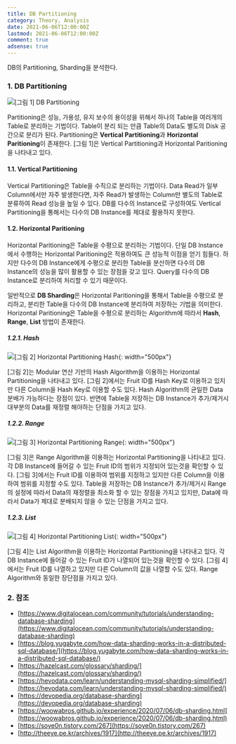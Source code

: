 ```yaml
---
title: DB Partitioning
category: Theory, Analysis
date: 2021-06-06T12:00:00Z
lastmod: 2021-06-06T12:00:00Z
comment: true
adsense: true
---
```


DB의 Partitioning, Sharding을 분석한다.

### 1. DB Partitioning

![[그림 1] DB Partitioning]({{site.baseurl}}/images/theory_analysis/DB_Partitioning/DB_Partitioning.PNG)

Partitioning은 성능, 가용성, 유지 보수의 용이성을 위해서 하나의 Table을 여러개의 Table로 분리하는 기법이다. Table이 분리 되는 만큼 Table의 Data도 별도의 Disk 공간으로 분리가 된다. Partitioning은 **Vertical Partitioning**과 **Horizontal Paritioning**이 존재한다. [그림 1]은 Vertical Partitioning과 Horizontal Paritioning을 나타내고 있다.

#### 1.1. Vertical Partitioning

Vertical Partitioning은 Table을 수직으로 분리하는 기법이다. Data Read가 일부 Column에서만 자주 발생한다면, 자주 Read가 발생하는 Column만 별도의 Table로 분류하여 Read 성능을 높일 수 있다. DB를 다수의 Instance로 구성하여도 Vertical Partitioning을 통해서는 다수의 DB Instance를 제대로 활용하지 못한다.

#### 1.2. Horizontal Paritioning

Horizontal Paritioning은 Table을 수평으로 분리하는 기법이다. 단일 DB Instance에서 수행하는 Horizontal Paritioning은 적용하여도 큰 성능적 이점을 얻기 힘들다. 하지만 다수의 DB Instance에게 수평으로 분리한 Table을 분산하면 다수의 DB Instance의 성능을 많이 활용할 수 있는 장점을 갖고 있다. Query를 다수의 DB Instance로 분리하여 처리할 수 있기 때문이다.

일반적으로 **DB Sharding**은 Horizontal Paritioning을 통해서 Table을 수평으로 분리하고, 분리한 Table을 다수의 DB Instance에 분리하여 저장하는 기법을 의미한다. Horizontal Paritioning은 Table을 수평으로 분리하는 Algorithm에 따라서 **Hash**, **Range**, **List** 방법이 존재한다.

##### 1.2.1. Hash

![[그림 2] Horizontal Partitioning Hash]({{site.baseurl}}/images/theory_analysis/DB_Partitioning/DB_Partitioning_Hash.PNG){: width="500px"}

[그림 2]는 Modular 연산 기반의 Hash Algorithm을 이용하는 Horizontal Partitioning을 나타내고 있다. [그림 2]에서는 Fruit ID를 Hash Key로 이용하고 있지만 다른 Column을 Hash Key로 이용할 수도 있다. Hash Algorithm의 균일한 Data 분배가 가능하다는 장점이 있다. 반면에 Table을 저장하는 DB Instance가 추가/제거시 대부분의 Data를 재정렬 해야하는 단점을 가지고 있다.

##### 1.2.2. Range

![[그림 3] Horizontal Partitioning Range]({{site.baseurl}}/images/theory_analysis/DB_Partitioning/DB_Partitioning_List.PNG){: width="500px"}

[그림 3]은 Range Algorithm을 이용하는 Horizontal Partitioning을 나타내고 있다. 각 DB Instance에 들어갈 수 있는 Fruit ID의 범위가 지정되어 있는것을 확인할 수 있다. [그림 3]에서는 Fruit ID를 이용하여 범위를 지정하고 있지만 다른 Column을 이용하여 범위를 지정할 수도 있다. Table을 저장하는 DB Instance가 추가/제거시 Range의 설정에 따라서 Data의 재정렬을 최소화 할 수 있는 장점을 가지고 있지만, Data에 따라서 Data가 제대로 분배되지 않을 수 있는 단점을 가지고 있다.

##### 1.2.3. List

![[그림 4] Horizontal Partitioning List]({{site.baseurl}}/images/theory_analysis/DB_Partitioning/DB_Partitioning_Range.PNG){: width="500px"}

[그림 4]는 List Algorithm을 이용하는 Horizontal Partitioning을 나타내고 있다. 각 DB Instance에 들어갈 수 있는 Fruit ID가 나열되어 있는것을 확인할 수 있다. [그림 4]에서는 Fruit ID를 나열하고 있지만 다른 Column의 값을 나열할 수도 있다. Range Algorithm와 동일한 장단점을 가지고 있다.

### 2. 참조

* [https://www.digitalocean.com/community/tutorials/understanding-database-sharding](https://www.digitalocean.com/community/tutorials/understanding-database-sharding)
* [https://blog.yugabyte.com/how-data-sharding-works-in-a-distributed-sql-database/](https://blog.yugabyte.com/how-data-sharding-works-in-a-distributed-sql-database/)
* [https://hazelcast.com/glossary/sharding/](https://hazelcast.com/glossary/sharding/)
* [https://hevodata.com/learn/understanding-mysql-sharding-simplified/](https://hevodata.com/learn/understanding-mysql-sharding-simplified/)
* [https://devopedia.org/database-sharding](https://devopedia.org/database-sharding)
* [https://woowabros.github.io/experience/2020/07/06/db-sharding.html](https://woowabros.github.io/experience/2020/07/06/db-sharding.html)
* [https://soye0n.tistory.com/267](https://soye0n.tistory.com/267)
* [http://theeye.pe.kr/archives/1917](http://theeye.pe.kr/archives/1917)
